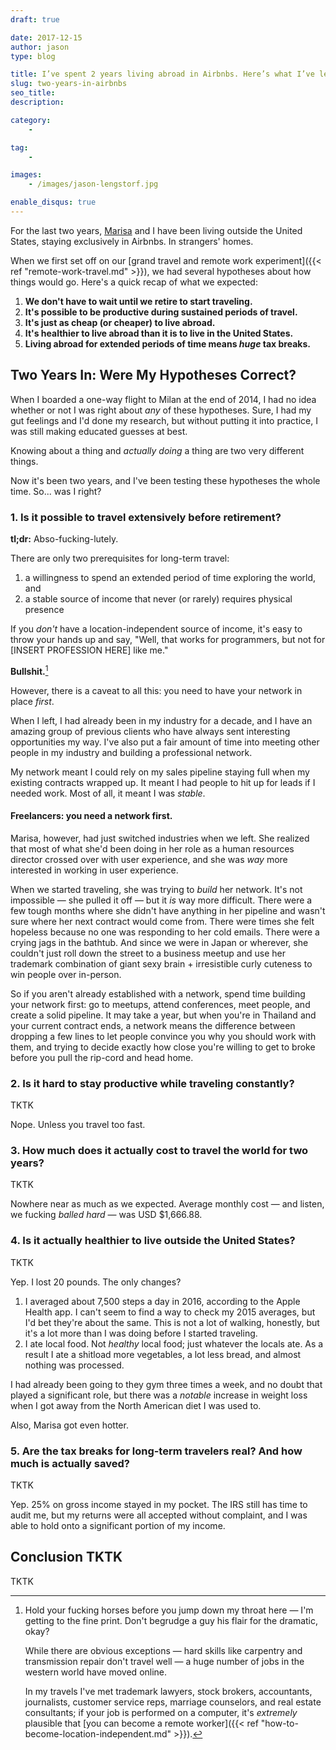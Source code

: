 ```yaml
---
draft: true

date: 2017-12-15
author: jason
type: blog

title: I’ve spent 2 years living abroad in Airbnbs. Here’s what I’ve learned.
slug: two-years-in-airbnbs
seo_title: 
description: 

category:
    - 

tag:
    - 

images:
    - /images/jason-lengstorf.jpg

enable_disqus: true
---
```


For the last two years, [Marisa](https://marisamorby.com) and I have been living outside the United States, staying exclusively in Airbnbs. In strangers' homes.

When we first set off on our [grand travel and remote work experiment]({{< ref "remote-work-travel.md" >}}), we had several hypotheses about how things would go. Here's a quick recap of what we expected:

1. **We don't have to wait until we retire to start traveling.**
2. **It's possible to be productive during sustained periods of travel.**
3. **It's just as cheap (or cheaper) to live abroad.**
4. **It's healthier to live abroad than it is to live in the United States.**
5. **Living abroad for extended periods of time means _huge_ tax breaks.**

## Two Years In: Were My Hypotheses Correct?

When I boarded a one-way flight to Milan at the end of 2014, I had no idea whether or not I was right about _any_ of these hypotheses. Sure, I had my gut feelings and I'd done my research, but without putting it into practice, I was still making educated guesses at best.

Knowing about a thing and _actually doing_ a thing are two very different things.

Now it's been two years, and I've been testing these hypotheses the whole time. So... was I right? 

### 1. Is it possible to travel extensively before retirement?

**tl;dr:** Abso-fucking-lutely.

There are only two prerequisites for long-term travel:

1. a willingness to spend an extended period of time exploring the world, and
2. a stable source of income that never (or rarely) requires physical presence

If you _don't_ have a location-independent source of income, it's easy to throw your hands up and say, "Well, that works for programmers, but not for [INSERT PROFESSION HERE] like me."

**Bullshit.**[^probably]

[^probably]:
    Hold your fucking horses before you jump down my throat here — I'm getting to the fine print. Don't begrudge a guy his flair for the dramatic, okay?

    While there are obvious exceptions — hard skills like carpentry and transmission repair don't travel well — a huge number of jobs in the western world have moved online.

    In my travels I've met trademark lawyers, stock brokers, accountants, journalists, customer service reps, marriage counselors, and real estate consultants; if your job is performed on a computer, it's _extremely_ plausible that [you can become a remote worker]({{< ref "how-to-become-location-independent.md" >}}).

However, there is a caveat to all this: you need to have your network in place _first_.

When I left, I had already been in my industry for a decade, and I have an amazing group of previous clients who have always sent interesting opportunities my way. I've also put a fair amount of time into meeting other people in my industry and building a professional network.

My network meant I could rely on my sales pipeline staying full when my existing contracts wrapped up. It meant I had people to hit up for leads if I needed work. Most of all, it meant I was _stable_.

#### Freelancers: you need a network first.

Marisa, however, had just switched industries when we left. She realized that most of what she'd been doing in her role as a human resources director crossed over with user experience, and she was _way_ more interested in working in user experience.

When we started traveling, she was trying to _build_ her network. It's not impossible — she pulled it off — but it _is_ way more difficult. There were a few tough months where she didn't have anything in her pipeline and wasn't sure where her next contract would come from. There were times she felt hopeless because no one was responding to her cold emails. There were a crying jags in the bathtub. And since we were in Japan or wherever, she couldn't just roll down the street to a business meetup and use her trademark combination of giant sexy brain + irresistible curly cuteness to win people over in-person.

So if you aren't already established with a network, spend time building your network first: go to meetups, attend conferences, meet people, and create a solid pipeline. It may take a year, but when you're in Thailand and your current contract ends, a network means the difference between dropping a few lines to let people convince you why you should work with them, and trying to decide exactly how close you're willing to get to broke before you pull the rip-cord and head home.

### 2. Is it hard to stay productive while traveling constantly?

TKTK

Nope. Unless you travel too fast.

### 3. How much does it actually cost to travel the world for two years?

TKTK

Nowhere near as much as we expected. Average monthly cost — and listen, we fucking _balled hard_ — was USD $1,666.88.

### 4. Is it actually healthier to live outside the United States?

TKTK

Yep. I lost 20 pounds. The only changes?

1. I averaged about 7,500 steps a day in 2016, according to the Apple Health app. I can't seem to find a way to check my 2015 averages, but I'd bet they're about the same. This is not a lot of walking, honestly, but it's a lot more than I was doing before I started traveling.
2. I ate local food. Not _healthy_ local food; just whatever the locals ate. As a result I ate a shitload more vegetables, a lot less bread, and almost nothing was processed.

I had already been going to they gym three times a week, and no doubt that played a significant role, but there was a _notable_ increase in weight loss when I got away from the North American diet I was used to.

Also, Marisa got even hotter.

### 5. Are the tax breaks for long-term travelers real? And how much is actually saved?

TKTK

Yep. 25% on gross income stayed in my pocket. The IRS still has time to audit me, but my returns were all accepted without complaint, and I was able to hold onto a significant portion of my income.

## Conclusion TKTK

TKTK
